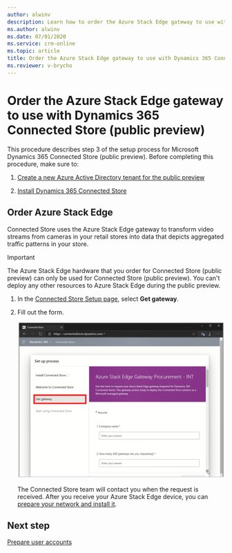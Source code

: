 ```yaml
---
author: alwinv
description: Learn how to order the Azure Stack Edge gateway to use with Dynamics 365 Connected Store (public preview).
ms.author: alwinv
ms.date: 07/01/2020
ms.service: crm-online
ms.topic: article
title: Order the Azure Stack Edge gateway to use with Dynamics 365 Connected Store (public preview)
ms.reviewer: v-brycho
---
```


# Order the Azure Stack Edge gateway to use with Dynamics 365 Connected Store (public preview)

This procedure describes step 3 of the setup process for Microsoft Dynamics 365 Connected Store (public preview). Before completing this procedure, make sure to:

1. [Create a new Azure Active Directory tenant for the public preview](admin-create-new-tenant.md)

2. [Install Dynamics 365 Connected Store](admin-install-web-app.md)

## Order Azure Stack Edge

Connected Store uses the Azure Stack Edge gateway to transform video streams from cameras in your retail stores into data that depicts aggregated traffic patterns in your store. 

> [!IMPORTANT]
> The Azure Stack Edge hardware that you order for Connected Store (public preview) can only be used for Connected Store (public preview). You can't deploy any other resources to Azure Stack Edge during the public preview. 

1. In the [Connected Store Setup page](https://go.microsoft.com/fwlink/?linkid=2128110), select **Get gateway**.

2. Fill out the form. 

     ![Get gateway command and Azure Stack Edge procurement form](media/get-gateway.PNG "Get gateway command and Azure Stack Edge procurement form")
     
   The Connected Store team will contact you when the request is received. After you receive your Azure Stack Edge device, you can [prepare your network and install it](ase-install.md).
 
## Next step

[Prepare user accounts](admin-prepare-user-accounts.md)
